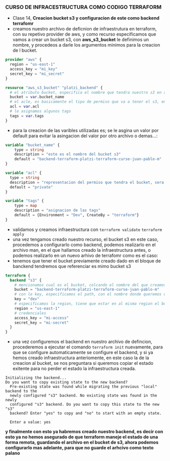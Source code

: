 ### CURSO DE INFRACESTRUCTURA COMO CODIGO TERRAFORM

* Clase 14, **Creacion bucket s3 y configuracion de este como backend terrafomr**
* creamos nuestro archivo de deficnion de infraestrutura en terraform, con su repetivo provider de aws, y como recurso especificamos que vamos a crear un bucket s3, con **aws_s3_bucket** le definimos un nombre, y procedeos a darle los argumentos minimos para la creacion de l bucket.
```tf
provider "aws" {
  region = "us-east-1"
  access_key = "mi_key"
  secret_key = "mi_secret"
}

resource "aws_s3_bucket" "platzi_backend" {
  # el atributo bucket, especifica el nombre que tendra nuestro s3 en aws
  bucket = var.bucket_name
  # el acle, es basicamente el tipo de permiso que va a tener el s3, en este caso sera privado
  acl = var.acl
  # le asignamos algunos tags
  tags = var.tags
}
```
* para la creacion de las varibles utilizadas es; se le asgina un valor por default para evitar la asingacion del valor por otro archivo o demas...:
```tf
variable "bucket_name" {
    type = string
    description = "este es el nombre del bucket s3"
    default = "backend-terraform-platzi-terraform-curse-juan-pablo-m"
}

variable "acl" {
  type = string
  description = "representacion del permiso que tendra el bucket, sera privado"
  default = "private"
}

variable "tags" {
    type = map
    description = "asignacion de las tags"
    default = {Environment = "Dev", CreateBy = "terraform"}
}
```
* validamos y creamos infraestructura con ```terraform validate``` ```terraform apply```
* una vez tengamos creado nuestro recurso, el bucket s3 en este caso, procedemos a configurarlo como backend, podemos realizarlo en el archivo man, en el que hallamos creado la infraestructura antes, o podemos realizarlo en un nuevo arhivo de terrafomr como es el caso:
* tenemos que tener el bucket previamente creado dado en el bloque de banckend tendremos que referenciar es mimo bucket s3
```tf
terraform {
  backend "s3" {
    # mencionamos cual es el bucket, colcando el nombre del que creamos
    bucket = "backend-terraform-platzi-terraform-curse-juan-pablo-m"
    # con le key, especificamos el path, con el nombre donde queremos que guarde el archivo en el bucket
    key = "dev"
    # especificamos la region, tiene que estar en al misma region el bucket
    region = "us-east-1"
    # credenciales
    access_key = "mi-access"
    secret_key = "mi-secret"
  }
}
```
* una vez configuremos el backend en nuestro archivo de defincion, procederemos a ejecutar el comando ```terraform init``` nuevamente, para que se configure automaticamente se configure el backend, y si ya hemos creado infraestructura anteriomente, en este caso la de la creacion al bucket, se nos preguntara si queremos copiar el estado exitente para no perder el estado la infraestructura creada.
```shell
Initializing the backend...
Do you want to copy existing state to the new backend?
  Pre-existing state was found while migrating the previous "local" backend to the
  newly configured "s3" backend. No existing state was found in the newly
  configured "s3" backend. Do you want to copy this state to the new "s3"
  backend? Enter "yes" to copy and "no" to start with an empty state.

  Enter a value: yes
```
**y finalmente con esto ya habremos creado nuestro backend, es decir con esto ya no hemos asegurado de que terraform maneje el estado de una forma remota, guardando el archivo en el bucket de s3, ahora podemos configurarlo mas adelante, para que no guarde el arhcivo como texto palano**
